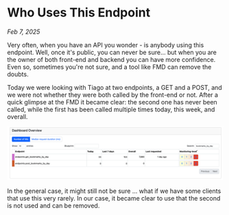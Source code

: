 # Who Uses This Endpoint

*Feb 7, 2025*

Very often, when you have an API you wonder - is anybody using this endpoint. Well, once it's public, you can never be sure... but when you are the owner of both front-end and backend you can have more confidence. Even so, sometimes you're not sure, and a tool like FMD can remove the doubts. 

Today we were looking with Tiago at two endpoints, a GET and a POST, and we were not whether they were both called by the front-end or not. After a quick glimpse at the FMD it became clear: the second one has never been called, while the first has been called multiple times today, this week, and overall. 

![](assets/who-uses-this-endpoint.png)

In the general case, it might still not be sure ... what if we have some clients that use this very rarely. In our case, it became clear to use that the second is not used and can be removed. 


